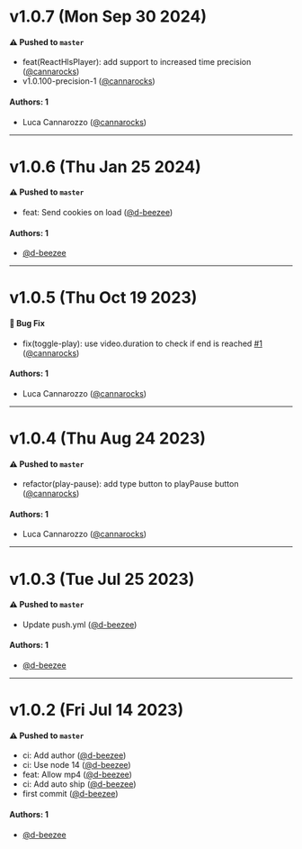 # v1.0.7 (Mon Sep 30 2024)

#### ⚠️ Pushed to `master`

- feat(ReactHlsPlayer): add support to increased time precision ([@cannarocks](https://github.com/cannarocks))
- v1.0.100-precision-1 ([@cannarocks](https://github.com/cannarocks))

#### Authors: 1

- Luca Cannarozzo ([@cannarocks](https://github.com/cannarocks))

---

# v1.0.6 (Thu Jan 25 2024)

#### ⚠️ Pushed to `master`

- feat: Send cookies on load ([@d-beezee](https://github.com/d-beezee))

#### Authors: 1

- [@d-beezee](https://github.com/d-beezee)

---

# v1.0.5 (Thu Oct 19 2023)

#### 🐛 Bug Fix

- fix(toggle-play): use video.duration to check if end is reached [#1](https://github.com/AppQuality/stream-player/pull/1) ([@cannarocks](https://github.com/cannarocks))

#### Authors: 1

- Luca Cannarozzo ([@cannarocks](https://github.com/cannarocks))

---

# v1.0.4 (Thu Aug 24 2023)

#### ⚠️ Pushed to `master`

- refactor(play-pause): add type button to playPause button ([@cannarocks](https://github.com/cannarocks))

#### Authors: 1

- Luca Cannarozzo ([@cannarocks](https://github.com/cannarocks))

---

# v1.0.3 (Tue Jul 25 2023)

#### ⚠️ Pushed to `master`

- Update push.yml ([@d-beezee](https://github.com/d-beezee))

#### Authors: 1

- [@d-beezee](https://github.com/d-beezee)

---

# v1.0.2 (Fri Jul 14 2023)

#### ⚠️ Pushed to `master`

- ci: Add author ([@d-beezee](https://github.com/d-beezee))
- ci: Use node 14 ([@d-beezee](https://github.com/d-beezee))
- feat: Allow mp4 ([@d-beezee](https://github.com/d-beezee))
- ci: Add auto ship ([@d-beezee](https://github.com/d-beezee))
- first commit ([@d-beezee](https://github.com/d-beezee))

#### Authors: 1

- [@d-beezee](https://github.com/d-beezee)
